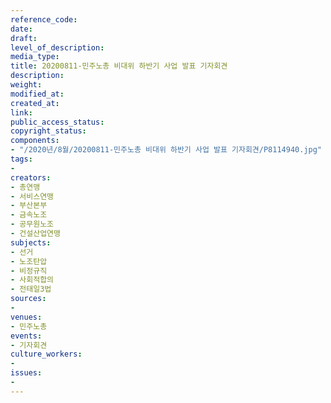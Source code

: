 ```yaml
---
reference_code: 
date: 
draft: 
level_of_description: 
media_type: 
title: 20200811-민주노총 비대위 하반기 사업 발표 기자회견
description: 
weight: 
modified_at: 
created_at: 
link: 
public_access_status: 
copyright_status: 
components:
- "/2020년/8월/20200811-민주노총 비대위 하반기 사업 발표 기자회견/P8114940.jpg"
tags:
- 
creators:
- 총연맹
- 서비스연맹
- 부산본부
- 금속노조
- 공무원노조
- 건설산업연맹
subjects:
- 선거
- 노조탄압
- 비정규직
- 사회적합의
- 전태일3법
sources:
- 
venues:
- 민주노총
events:
- 기자회견
culture_workers:
- 
issues:
- 
---
```

